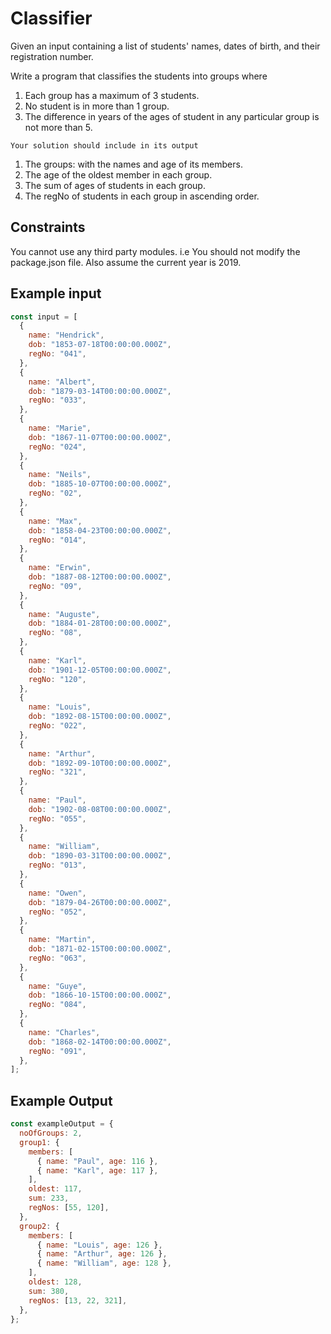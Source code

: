  # Classifier

Given an input containing a list of students' names, dates of birth, and their registration number.

Write a program that classifies the students into groups where

1. Each group has a maximum of 3 students.
2. No student is in more than 1 group.
3. The difference in years of the ages of student in any particular group is not more than 5.

`Your solution should include in its output`

1. The groups: with the names and age of its members.
2. The age of the oldest member in each group.
3. The sum of ages of students in each group.
4. The regNo of students in each group in ascending order.

## Constraints

You cannot use any third party modules. i.e You should not modify the package.json file. Also assume the current year is 2019.

## Example input

```js
const input = [
  {
    name: "Hendrick",
    dob: "1853-07-18T00:00:00.000Z",
    regNo: "041",
  },
  {
    name: "Albert",
    dob: "1879-03-14T00:00:00.000Z",
    regNo: "033",
  },
  {
    name: "Marie",
    dob: "1867-11-07T00:00:00.000Z",
    regNo: "024",
  },
  {
    name: "Neils",
    dob: "1885-10-07T00:00:00.000Z",
    regNo: "02",
  },
  {
    name: "Max",
    dob: "1858-04-23T00:00:00.000Z",
    regNo: "014",
  },
  {
    name: "Erwin",
    dob: "1887-08-12T00:00:00.000Z",
    regNo: "09",
  },
  {
    name: "Auguste",
    dob: "1884-01-28T00:00:00.000Z",
    regNo: "08",
  },
  {
    name: "Karl",
    dob: "1901-12-05T00:00:00.000Z",
    regNo: "120",
  },
  {
    name: "Louis",
    dob: "1892-08-15T00:00:00.000Z",
    regNo: "022",
  },
  {
    name: "Arthur",
    dob: "1892-09-10T00:00:00.000Z",
    regNo: "321",
  },
  {
    name: "Paul",
    dob: "1902-08-08T00:00:00.000Z",
    regNo: "055",
  },
  {
    name: "William",
    dob: "1890-03-31T00:00:00.000Z",
    regNo: "013",
  },
  {
    name: "Owen",
    dob: "1879-04-26T00:00:00.000Z",
    regNo: "052",
  },
  {
    name: "Martin",
    dob: "1871-02-15T00:00:00.000Z",
    regNo: "063",
  },
  {
    name: "Guye",
    dob: "1866-10-15T00:00:00.000Z",
    regNo: "084",
  },
  {
    name: "Charles",
    dob: "1868-02-14T00:00:00.000Z",
    regNo: "091",
  },
];
```

## Example Output

```js
const exampleOutput = {
  noOfGroups: 2,
  group1: {
    members: [
      { name: "Paul", age: 116 },
      { name: "Karl", age: 117 },
    ],
    oldest: 117,
    sum: 233,
    regNos: [55, 120],
  },
  group2: {
    members: [
      { name: "Louis", age: 126 },
      { name: "Arthur", age: 126 },
      { name: "William", age: 128 },
    ],
    oldest: 128,
    sum: 380,
    regNos: [13, 22, 321],
  },
};
```
